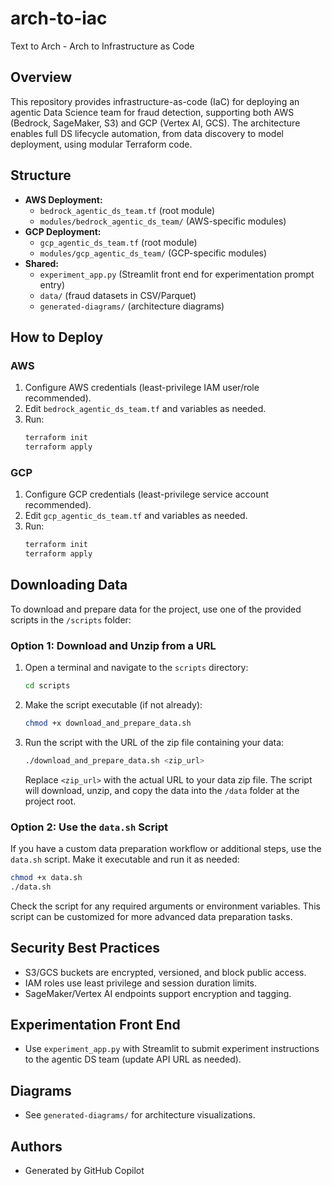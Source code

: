 # arch-to-iac
Text to Arch - Arch to Infrastructure as Code

## Overview
This repository provides infrastructure-as-code (IaC) for deploying an agentic Data Science team for fraud detection, supporting both AWS (Bedrock, SageMaker, S3) and GCP (Vertex AI, GCS). The architecture enables full DS lifecycle automation, from data discovery to model deployment, using modular Terraform code.

## Structure
- **AWS Deployment:**
  - `bedrock_agentic_ds_team.tf` (root module)
  - `modules/bedrock_agentic_ds_team/` (AWS-specific modules)
- **GCP Deployment:**
  - `gcp_agentic_ds_team.tf` (root module)
  - `modules/gcp_agentic_ds_team/` (GCP-specific modules)
- **Shared:**
  - `experiment_app.py` (Streamlit front end for experimentation prompt entry)
  - `data/` (fraud datasets in CSV/Parquet)
  - `generated-diagrams/` (architecture diagrams)

## How to Deploy

### AWS
1. Configure AWS credentials (least-privilege IAM user/role recommended).
2. Edit `bedrock_agentic_ds_team.tf` and variables as needed.
3. Run:
   ```zsh
   terraform init
   terraform apply
   ```

### GCP
1. Configure GCP credentials (least-privilege service account recommended).
2. Edit `gcp_agentic_ds_team.tf` and variables as needed.
3. Run:
   ```zsh
   terraform init
   terraform apply
   ```

## Downloading Data

To download and prepare data for the project, use one of the provided scripts in the `/scripts` folder:

### Option 1: Download and Unzip from a URL

1. Open a terminal and navigate to the `scripts` directory:
   ```zsh
   cd scripts
   ```
2. Make the script executable (if not already):
   ```zsh
   chmod +x download_and_prepare_data.sh
   ```
3. Run the script with the URL of the zip file containing your data:
   ```zsh
   ./download_and_prepare_data.sh <zip_url>
   ```
   Replace `<zip_url>` with the actual URL to your data zip file. The script will download, unzip, and copy the data into the `/data` folder at the project root.

### Option 2: Use the `data.sh` Script

If you have a custom data preparation workflow or additional steps, use the `data.sh` script. Make it executable and run it as needed:

```zsh
chmod +x data.sh
./data.sh
```

Check the script for any required arguments or environment variables. This script can be customized for more advanced data preparation tasks.

## Security Best Practices
- S3/GCS buckets are encrypted, versioned, and block public access.
- IAM roles use least privilege and session duration limits.
- SageMaker/Vertex AI endpoints support encryption and tagging.

## Experimentation Front End
- Use `experiment_app.py` with Streamlit to submit experiment instructions to the agentic DS team (update API URL as needed).

## Diagrams
- See `generated-diagrams/` for architecture visualizations.

## Authors
- Generated by GitHub Copilot

